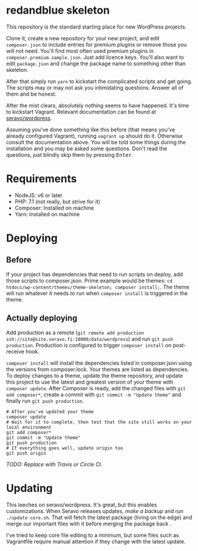 # redandblue skeleton
This repository is the standard starting place for new WordPress projects.

Clone it, create a new repository for your new project, and edit `composer.json` to include entries for premium plugins or remove those you will not need. You'll find most often used premium plugins in `composer.premium.sample.json`. Just add licence keys. You'll also want to edit `package.json` and change the package name to something other than skeleton.

After that simply run `yarn` to kickstart the complicated scripts and get going. The scripts may or may not ask you intimidating questions. Answer all of them and be honest.

After the mist clears, absolutely nothing seems to have happened. It's time to kickstart Vagrant. Relevant documentation can be found at [seravo/wordpress](https://github.com/seravo/wordpress).

Assuming you've done something like this before (that means you've already configured Vagrant), running `vagrant up` should do it. Otherwise consult the documentation above. You will be told some things during the installation and you may be asked some questions. Don't read the questions, just blindly skip them by pressing <kbd>Enter</kbd>.

# Requirements
- NodeJS: v6 or later
- PHP: 7.1 (not really, but strive for it)
- Composer: Installed on machine
- Yarn: Installed on machine

# Deploying

## Before
If your project has dependencies that need to run scripts on deploy, add those scripts to composer.json. Prime example would be themes: `cd htdocs/wp-content/themes/theme-skeleton; composer install;`. The theme will run whatever it needs to run when `composer install` is triggered  in the theme. 

## Actually deploying
Add production as a remote (`git remote add production ssh://site@site.seravo.fi:10000/data/wordpress`) and run `git push production`. Production is configured to trigger `composer install` on post-receive hook.

`composer install` will install the dependencies listed in composer.json using the versions from composer.lock. Your themes are listed as dependencies. To deploy changes to a theme, update the theme repository, and update this project to use the latest and greatest version of your theme with `composer update`. After Composer is ready, add the changed files with `git add composer*`, create a commit with `git commit -m "Update theme"` and finally run `git push production`.

```
# After you've updated your theme
composer update
# Wait for it to complete, then test that the site still works on your local environment
git add composer*
git commit -m "Update theme"
git push production
# If everything goes well, update origin too
git push origin
```

_TODO: Replace with Travis or Circle CI._

# Updating
This leeches on seravo/wordpress. It's great, but this enables customizations. When Seravo releases updates, *make a backup* and run `./update-core.sh`. That will fetch the latest package (living on the edge) and merge our important files with it before merging the package back .

I've tried to keep core file editing to a minimum, but some files such as Vagrantfile require manual attention if they change with the latest update.
